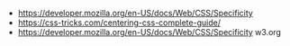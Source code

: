 - https://developer.mozilla.org/en-US/docs/Web/CSS/Specificity
- https://css-tricks.com/centering-css-complete-guide/
- https://developer.mozilla.org/en-US/docs/Web/CSS/Specificity
w3.org